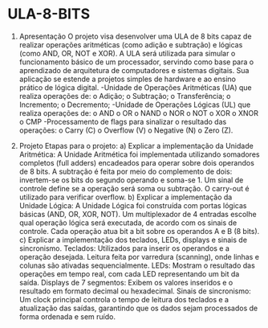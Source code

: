 # ULA-8-BITS

1. Apresentação
O projeto visa desenvolver uma ULA de 8 bits capaz de realizar operações
aritméticas (como adição e subtração) e lógicas (como AND, OR, NOT e XOR). A
ULA será utilizada para simular o funcionamento básico de um processador,
servindo como base para o aprendizado de arquitetura de computadores e sistemas
digitais. Sua aplicação se estende a projetos simples de hardware e ao ensino
prático de lógica digital.
-Unidade de Operações Aritméticas (UA) que realiza operações de: o Adição; o
Subtração; o Transferência; o Incremento; o Decremento;
-Unidade de Operações Lógicas (UL) que realiza operações de: o AND o OR o
NAND o NOR o NOT o XOR o XNOR o CMP
-Processamento de flags para sinalizar o resultado das operações: o Carry (C) o
Overflow (V) o Negative (N) o Zero (Z).

2. Projeto
Etapas para o projeto:
a) Explicar a implementação da Unidade Aritmética:
A Unidade Aritmética foi implementada utilizando somadores completos (full adders)
encadeados para operar sobre dois operandos de 8 bits. A subtração é feita por
meio do complemento de dois: invertem-se os bits do segundo operando e
soma-se 1. Um sinal de controle define se a operação será soma ou subtração.
O carry-out é utilizado para verificar overflow.
b) Explicar a implementação da Unidade Lógica:
A Unidade Lógica foi construída com portas lógicas básicas (AND, OR, XOR, NOT).
Um multiplexador de 4 entradas escolhe qual operação lógica será executada,
de acordo com os sinais de controle. Cada operação atua bit a bit sobre os
operandos A e B (8 bits).
c) Explicar a implementação dos teclados, LEDs, displays e sinais de sincronismo.
Teclados: Utilizados para inserir os operandos e a operação desejada. Leitura feita
por varredura (scanning), onde linhas e colunas são ativadas sequencialmente.
LEDs: Mostram o resultado das operações em tempo real, com cada LED
representando um bit da saída.
Displays de 7 segmentos: Exibem os valores inseridos e o resultado em formato
decimal ou hexadecimal.
Sinais de sincronismo: Um clock principal controla o tempo de leitura dos teclados e
a atualização das saídas, garantindo que os dados sejam processados de forma
ordenada e sem ruído.

